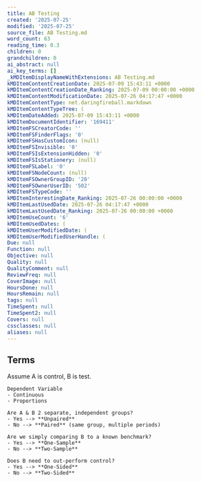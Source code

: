 ```yaml
---
title: AB Testing
created: '2025-07-25'
modified: '2025-07-25'
source_file: AB Testing.md
word_count: 63
reading_time: 0.3
children: 0
grandchildren: 0
ai_abstract: null
ai_key_terms: []
_kMDItemDisplayNameWithExtensions: AB Testing.md
kMDItemContentCreationDate: 2025-07-09 15:43:11 +0000
kMDItemContentCreationDate_Ranking: 2025-07-09 00:00:00 +0000
kMDItemContentModificationDate: 2025-07-26 04:17:47 +0000
kMDItemContentType: net.daringfireball.markdown
kMDItemContentTypeTree: (
kMDItemDateAdded: 2025-07-09 15:43:11 +0000
kMDItemDocumentIdentifier: '169411'
kMDItemFSCreatorCode: ''
kMDItemFSFinderFlags: '0'
kMDItemFSHasCustomIcon: (null)
kMDItemFSInvisible: '0'
kMDItemFSIsExtensionHidden: '0'
kMDItemFSIsStationery: (null)
kMDItemFSLabel: '0'
kMDItemFSNodeCount: (null)
kMDItemFSOwnerGroupID: '20'
kMDItemFSOwnerUserID: '502'
kMDItemFSTypeCode: ''
kMDItemInterestingDate_Ranking: 2025-07-26 00:00:00 +0000
kMDItemLastUsedDate: 2025-07-26 04:17:47 +0000
kMDItemLastUsedDate_Ranking: 2025-07-26 00:00:00 +0000
kMDItemUseCount: '6'
kMDItemUsedDates: (
kMDItemUserModifiedDate: (
kMDItemUserModifiedUserHandle: (
Due: null
Function: null
Objective: null
Quality: null
QualityComment: null
ReviewFreq: null
CoverImage: null
HoursDone: null
HoursRemain: null
tags: null
TimeSpent: null
TimeSpent2: null
Covers: null
cssclasses: null
aliases: null
---
```


## Terms
Assume A is control, B is test. 

```ad-sam
Dependent Variable
- Continuous
- Proportions
```

```ad-sam
Are A & B 2 separate, independent groups?
- Yes --> **Unpaired**
- No --> **Paired** (same group, multiple periods)
```

```ad-sam
Are we simply comparing B to a known benchmark?
- Yes --> **One-Sample**
- No --> **Two-Sample**
```

```ad-sam
Does B need to out-perform control?
- Yes --> **One-Sided**
- No --> **Two-Sided**
```

